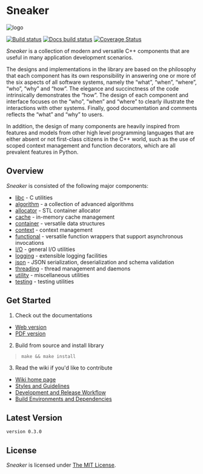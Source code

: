 Sneaker
=======

![logo](https://raw.github.com/yanzhengli/sneaker/dev/resources/logo_128x128.png)

[![Build status](https://travis-ci.org/yanzhengli/sneaker.svg?branch=dev)](https://travis-ci.org/yanzhengli/sneaker)
[![Docs build status](https://readthedocs.org/projects/sneaker/badge/?version=latest)](https://sneaker.readthedocs.io/en/latest/)
[![Coverage Status](https://coveralls.io/repos/github/yanzhengli/sneaker/badge.svg?branch=dev)](https://coveralls.io/github/yanzhengli/sneaker?branch=dev)


_Sneaker_ is a collection of modern and versatile C++ components that are useful
in many application development scenarios.

The designs and implementations in the library are based on the philosophy that
each component has its own responsibility in answering one or more of the six
aspects of all software systems, namely the “what”, “when”, “where”, “who”,
“why” and “how”. The elegance and succinctness of the code intrinsically
demonstrates the “how”. The design of each component and interface focuses on
the “who”, “when” and “where” to clearly illustrate the interactions with
other systems. Finally, good documentation and comments reflects the “what”
and “why” to users.

In addition, the design of many components are heavily inspired from features
and models from other high level programming languages that are either absent or
not first-class citizens in the C++ world, such as the use of scoped context
management and function decorators, which are all prevalent features in Python.


## Overview

_Sneaker_ is consisted of the following major components:

* [libc](https://sneaker.readthedocs.io/en/latest/src/libc.html) - C utilities
* [algorithm](https://sneaker.readthedocs.io/en/latest/src/algorithm.html) - a collection of advanced algorithms
* [allocator](https://sneaker.readthedocs.io/en/latest/src/allocator.html) - STL container allocator
* [cache](https://sneaker.readthedocs.io/en/latest/src/cache.html) - in-memory cache management
* [container](https://sneaker.readthedocs.io/en/latest/src/container.html) - versatile data structures
* [context](https://sneaker.readthedocs.io/en/latest/src/context.html) - context management
* [functional](https://sneaker.readthedocs.io/en/latest/src/functional.html) - versatile function wrappers that support asynchronous invocations
* [I/O](https://sneaker.readthedocs.io/en/latest/src/io.html) - general I/O utilities
* [logging](https://sneaker.readthedocs.io/en/latest/src/logging.html) - extensible logging facilities
* [json](https://sneaker.readthedocs.io/en/latest/src/json.html) - JSON serialization, deserialization and schema validation
* [threading](https://sneaker.readthedocs.io/en/latest/src/threading.html) - thread management and daemons
* [utility](https://sneaker.readthedocs.io/en/latest/src/utility.html) - miscellaneous utilities
* [testing](https://sneaker.readthedocs.io/en/latest/src/testing.html) - testing utilities


## Get Started

1. Check out the documentations
  * [Web version](https://sneaker.readthedocs.org/en/latest/)
  * [PDF version](https://media.readthedocs.org/pdf/sneaker/latest/sneaker.pdf)

2. Build from source and install library
> `make && make install`

3. Read the wiki if you'd like to contribute
  * [Wiki home page](https://github.com/yanzhengli/sneaker/wiki)
  * [Styles and Guidelines](https://github.com/yanzhengli/sneaker/wiki/Styles-and-Guidelines)
  * [Development and Release Workflow](https://github.com/yanzhengli/sneaker/wiki/Development-and-Release-Workflow)
  * [Build Environments and Dependencies](https://github.com/yanzhengli/sneaker/wiki/Build-Environments-and-Dependencies)


## Latest Version
`version 0.3.0`


## License
*Sneaker* is licensed under [The MIT License](http://opensource.org/licenses/MIT).
